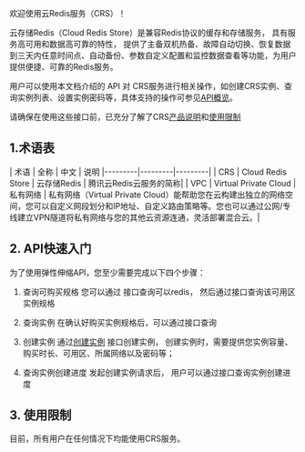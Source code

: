 欢迎使用云Redis服务（CRS）！

云存储Redis（Cloud Redis Store）是兼容Redis协议的缓存和存储服务， 具有服务高可用和数据高可靠的特性， 提供了主备双机热备、故障自动切换、恢复数据到三天内任意时间点、自动备份、参数自定义配置和监控数据查看等功能，为用户提供便捷、可靠的Redis服务。

用户可以使用本文档介绍的 API 对 CRS服务进行相关操作，如创建CRS实例、查询实例列表、设置实例密码等，具体支持的操作可参见[API概览](https://cloud.tencent.com/doc/api/260/1749)。

请确保在使用这些接口前，已充分了解了CRS[产品说明](https://cloud.tencent.com/doc/product/239/3205)和[使用限制](https://cloud.tencent.com/doc/product/239/4073)

## 1.术语表

| 术语 | 全称 | 中文 | 说明
|---------|---------|---------|
| CRS | Cloud Redis Store |  云存储Redis |  腾讯云Redis云服务的简称|
| VPC	| Virtual Private Cloud	|私有网络 |	私有网络（Virtual Private Cloud）能帮助您在云构建出独立的网络空间，您可以自定义网段划分和IP地址、自定义路由策略等。您也可以通过公网/专线建立VPN隧道将私有网络与您的其他云资源连通，灵活部署混合云。|

## 2. API快速入门
为了使用弹性伸缩API，您至少需要完成以下四个步骤：

1) 查询可购买规格
您可以通过 接口查询可以redis， 然后通过接口查询该可用区实例规格

2) 查询实例
在确认好购买实例规格后，可以通过接口查询

3) 创建实例
通过[创建实例](https://cloud.tencent.com/doc/api/260/5325) 接口创建实例， 创建实例时，需要提供您实例容量、购买时长、可用区、所属网络以及密码等；

4) 查询实例创建进度
发起创建实例请求后， 用户可以通过接口查询实例创建进度
	
## 3. 使用限制
目前，所有用户在任何情况下均能使用CRS服务。

